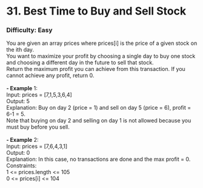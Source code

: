 # 31. Best Time to Buy and Sell Stock
### Difficulty: Easy
You are given an array prices where prices[i] is the price of a given stock on the ith day. <br/> You want to maximize your profit by choosing a single day to buy one stock and choosing a different day in the future to sell that stock. <br/> Return the maximum profit you can achieve from this transaction. If you cannot achieve any profit, return 0. <br/>   <br/><b>- Example</b> 1: <br/> Input: prices = [7,1,5,3,6,4] <br/> Output: 5 <br/> Explanation: Buy on day 2 (price = 1) and sell on day 5 (price = 6), profit = 6-1 = 5. <br/> Note that buying on day 2 and selling on day 1 is not allowed because you must buy before you sell. <br/> <br/><b>- Example</b> 2: <br/> Input: prices = [7,6,4,3,1] <br/> Output: 0 <br/> Explanation: In this case, no transactions are done and the max profit = 0. <br/>   Constraints: <br/> 1 <= prices.length <= 105 <br/> 0 <= prices[i] <= 104